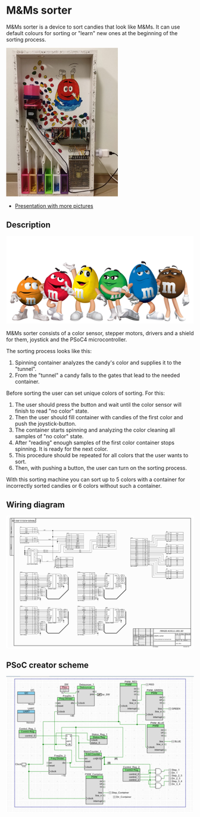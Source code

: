 # M&Ms sorter

M&Ms sorter is a device to sort candies that look like M&Ms. It can use default colours for sorting or "learn" new ones at the beginning of the sorting process.

<img src="sorter.jpeg" width=300 />

* [Presentation with more pictures](https://www.canva.com/design/DAEviQUYulc/Vwlwpp9TzNs1Vt6L2HJpvg/view?utm_content=DAEviQUYulc&utm_campaign=designshare&utm_medium=link&utm_source=sharebutton)

## Description


![candies](M&Ms.jpg)


M&Ms sorter consists of a color sensor, stepper motors, drivers and a shield for them, joystick and the PSoC4 microcontroller.

The sorting process looks like this:
1. Spinning container analyzes the candy's color and supplies it to the "tunnel".
2. From the "tunnel" a candy falls to the gates that lead to the needed container. 

Before sorting the user can set unique colors of sorting. For this:
1. The user should press the button and wait until the color sensor will finish to read "no color" state.
2. Then the user should fill container with candies of the first color and push the joystick-button. 
3. The container starts spinning and analyzing the color cleaning all samples of "no color" state.
4. After "reading" enough samples of the first color container stops spinning. It is ready for the next color.
5. This procedure should be repeated for all colors that the user wants to sort.
6. Then, with pushing a button, the user can turn on the sorting process.

With this sorting machine you can sort up to 5 colors with a container for incorrectly sorted candies or 6 colors without such a container.


## Wiring diagram
![diagram](wiring_diagram.jpg)

## PSoC creator scheme
![PSoC](PSoCCreator_scheme.png)
